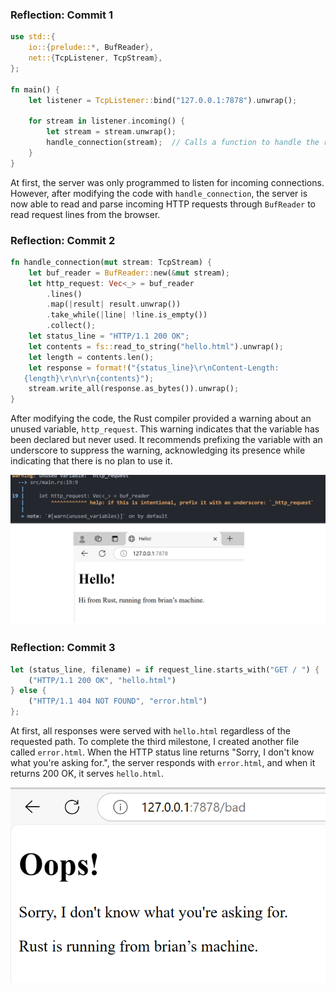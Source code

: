 ### Reflection: Commit 1

```rust
use std::{ 
    io::{prelude::*, BufReader}, 
    net::{TcpListener, TcpStream}, 
}; 

fn main() { 
    let listener = TcpListener::bind("127.0.0.1:7878").unwrap(); 

    for stream in listener.incoming() { 
        let stream = stream.unwrap(); 
        handle_connection(stream);  // Calls a function to handle the request
    } 
} 
```

At first, the server was only programmed to listen for incoming connections. However, after modifying the code with `handle_connection`, the server is now able to read and parse incoming HTTP requests through `BufReader` to read request lines from the browser.

### Reflection: Commit 2
```rust
fn handle_connection(mut stream: TcpStream) {
    let buf_reader = BufReader::new(&mut stream);
    let http_request: Vec<_> = buf_reader
        .lines()
        .map(|result| result.unwrap())
        .take_while(|line| !line.is_empty())
        .collect();
    let status_line = "HTTP/1.1 200 OK";
    let contents = fs::read_to_string("hello.html").unwrap();
    let length = contents.len();
    let response = format!("{status_line}\r\nContent-Length:
   {length}\r\n\r\n{contents}");
    stream.write_all(response.as_bytes()).unwrap();
}
```

After modifying the code, the Rust compiler provided a warning about an unused variable, `http_request`. This warning indicates that the variable has been declared but never used. It recommends prefixing the variable with an underscore to suppress the warning, acknowledging its presence while indicating that there is no plan to use it.

![Commit 2 screen capture](/assets/images/commit2.png)


### Reflection: Commit 3
```rust
let (status_line, filename) = if request_line.starts_with("GET / ") {
    ("HTTP/1.1 200 OK", "hello.html")
} else {
    ("HTTP/1.1 404 NOT FOUND", "error.html")
};
```

At first, all responses were served with `hello.html` regardless of the requested path. To complete the third milestone, I created another file called `error.html`. When the HTTP status line returns "Sorry, I don't know what you're asking for.", the server responds with `error.html`, and when it returns 200 OK, it serves `hello.html`.  

![Commit 3 screen capture](/assets/images/commit3.png)
